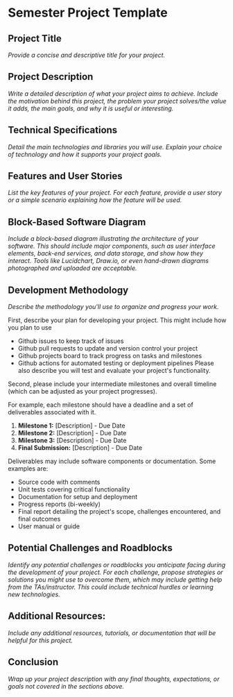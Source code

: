 # Semester Project Template

## Project Title
*Provide a concise and descriptive title for your project.*

## Project Description
*Write a detailed description of what your project aims to achieve. Include the motivation behind this project, the problem your project solves/the value it adds, the main goals, and why it is useful or interesting.*

## Technical Specifications
*Detail the main technologies and libraries you will use. Explain your choice of technology and how it supports your project goals.*


## Features and User Stories
*List the key features of your project. For each feature, provide a user story or a simple scenario explaining how the feature will be used.*

## Block-Based Software Diagram
*Include a block-based diagram illustrating the architecture of your software. This should include major components, such as user interface elements, back-end services, and data storage, and show how they interact. Tools like Lucidchart, Draw.io, or even hand-drawn diagrams photographed and uploaded are acceptable.*

## Development Methodology
*Describe the methodology you'll use to organize and progress your work.*

First, describe your plan for developing your project. This might include how you plan to use
- Github issues to keep track of issues
- Github pull requests to update and version control your project
- Github projects board to track progress on tasks and milestones
- Github actions for automated testing or deployment pipelines
Please also describe you will test and evaluate your project's functionality.

Second, please include your intermediate milestones and overall timeline (which can be adjusted as your project progresses).

For example, each milestone should have a deadline and a set of deliverables associated with it.

1. **Milestone 1:** [Description] - Due Date
2. **Milestone 2:** [Description] - Due Date
3. **Milestone 3:** [Description] - Due Date
4. **Final Submission:** [Description] - Due Date

Deliverables may include software components or documentation. Some examples are:
- Source code with comments
- Unit tests covering critical functionality
- Documentation for setup and deployment
- Progress reports (bi-weekly)
- Final report detailing the project's scope, challenges encountered, and final outcomes
- User manual or guide

## Potential Challenges and Roadblocks
*Identify any potential challenges or roadblocks you anticipate facing during the development of your project. For each challenge, propose strategies or solutions you might use to overcome them, which may include getting help from the TAs/instructor. This could include technical hurdles or learning new technologies.*

## Additional Resources:
*Include any additional resources, tutorials, or documentation that will be helpful for this project.*

## Conclusion
*Wrap up your project description with any final thoughts, expectations, or goals not covered in the sections above.*
